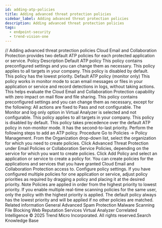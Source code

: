```yaml
---
id: adding-atp-policies
title: Adding advanced threat protection policies
sidebar_label: Adding advanced threat protection policies
description: Adding advanced threat protection policies
tags:
  - endpoint-security
  - trend-vision-one
---
```


/*<![CDATA[*/ $('#title').html($('meta[name=map-description]').attr('content')); /*]]>*/ Adding advanced threat protection policies Cloud Email and Collaboration Protection provides two default ATP policies for each protected application or service. Policy Description Default ATP policy This policy contains preconfigured settings and you can change them as necessary. This policy applies to all targets in your company. This policy is disabled by default. This policy has the lowest priority. Default ATP policy (monitor only) This policy works in monitor mode to scan email messages or files in your application or service and record detections in logs, without taking actions. This helps evaluate the Cloud Email and Collaboration Protection capability with zero impact on mail flow and file sharing. This policy contains preconfigured settings and you can change them as necessary, except for the following: All actions are fixed to Pass and not configurable. The Monitor and log only option in Virtual Analyzer is selected and not configurable. This policy applies to all targets in your company. This policy is disabled by default. This policy takes precedence over the default ATP policy in non-monitor mode. It has the second-to-last priority. Perform the following steps to add an ATP policy. Procedure Go to Policies → Policy Management. From the Organization drop-down list, select the organization for which you need to create policies. Click Advanced Threat Protection under Email Policies or Collaboration Service Policies, depending on the service for which you want to create policies. Click Add Policy and select an application or service to create a policy for. You can create policies for the applications and services that you have granted Cloud Email and Collaboration Protection access to. Configure policy settings. If you have configured multiple policies for one application or service, adjust policy priorities as required by dragging a policy and placing it at the desired priority. Note Policies are applied in order from the highest priority to lowest priority. If you enable multiple real-time scanning policies for the same user, only the policy with the highest priority is applied. The default policy always has the lowest priority and will be applied if no other policies are matched. Related information General Advanced Spam Protection Malware Scanning File Blocking Web Reputation Services Virtual Analyzer Correlated Intelligence © 2025 Trend Micro Incorporated. All rights reserved.Search Knowledge Base